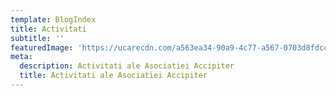 ```yaml
---
template: BlogIndex
title: Activitati
subtitle: ''
featuredImage: 'https://ucarecdn.com/a563ea34-90a9-4c77-a567-0703d8fdcc77/'
meta:
  description: Activitati ale Asociatiei Accipiter
  title: Activitati ale Asociatiei Accipiter
---
```


